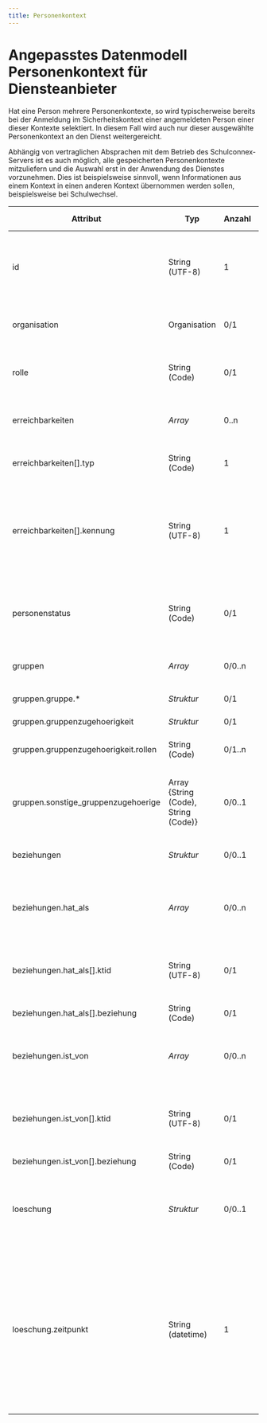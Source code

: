 ```yaml
---
title: Personenkontext
---
```


# Angepasstes Datenmodell Personenkontext für Diensteanbieter

Hat eine Person mehrere Personenkontexte, so wird typischerweise bereits bei der Anmeldung im
Sicherheitskontext einer angemeldeten Person einer dieser Kontexte selektiert. In diesem Fall
wird auch nur dieser ausgewählte Personenkontext an den Dienst weitergereicht.

Abhängig von vertraglichen Absprachen mit dem Betrieb des Schulconnex-Servers ist es auch möglich,
alle gespeicherten Personenkontexte mitzuliefern und die Auswahl erst in der Anwendung des Dienstes
vorzunehmen. Dies ist beispielsweise sinnvoll, wenn Informationen aus einem Kontext in einen anderen
Kontext übernommen werden sollen, beispielsweise bei Schulwechsel.

Attribut | Typ | Anzahl | Freigabe erforderlich | Bemerkung
--- | --- | --- | --- | ---
id | String (UTF-8) | 1 | nein | ID des Personenkontexts. Wird vom Schulconnex-Server vergeben und ist eindeutig. Dieses Attribut ist unveränderbar (immutable).
organisation | Organisation | 0/1 | ja | Organisation. (Siehe Angepasstes Datenmodell *Organisation*)
rolle | String (Code) | 0/1 | ja | Rolle der Person innerhalb der Organisation. Referenz auf einen Code der Codeliste *Rolle*
erreichbarkeiten | *Array* | 0..n | ja | Liste (Array) von Attributpaaren aus Erreichsbarkeitstyp und Kennung
erreichbarkeiten[].typ | String (Code) | 1 | ja | Typ der Erreichbarkeit. Referenz auf Liste von Codes der Codeliste *Erreichbarkeitstyp*
erreichbarkeiten[].kennung | String (UTF-8) | 1 | ja | Konkrete Angabe der zum Erreichen der Person oder Organisation notwendigen Information. Derzeit ist nur die Erreichbarkeit über  eine E-Mail- Adresse vorgesehen.
personenstatus | String (Code) | 0/1 | ja | Status, den eine Person in einer Organisation in Bezug auf eine bestimmte Rolle hat, Referenz auf einen Code der Codeliste *Personenstatus*
gruppen | *Array* | 0/0..n | ja | Array aus Gruppen und dazugehörende Gruppenzugehörigkeiten.
gruppen.gruppe.* | *Struktur* | 0/1 | ja | Attribute einer einzelnen Gruppe entsprechend Datenmodell *Gruppe*
gruppen.gruppenzugehoerigkeit | *Struktur* | 0/1 | ja |
gruppen.gruppenzugehoerigkeit.rollen | String (Code) | 0/1..n | ja | Rollen der Person innerhalb der Gruppe. Liste von Rollen nach Codeliste *Gruppenrolle*.
gruppen.sonstige_gruppenzugehoerige | Array \{String (Code), String (Code)\} | 0/0..1 | ja | Weitere Zugehörige zu der Gruppe, jeweils als Paare von Kontext-IDs ktid und Rollen (Array von Rollen nach Codeliste *Gruppenrolle*).
beziehungen | *Struktur* | 0/0..1 | ja | Objekt mit zwei Attributen, den `hat_als` und `ist_von` Beziehungen.
beziehungen.hat_als | *Array* | 0/0..n | ja | Array der `hat_als` Beziehungen eines Personenkontextes. Jeder Eintrag enthält eine Personenkontext-ID und eine Beziehung.
beziehungen.hat_als[].ktid | String (UTF-8) | 0/1 | ja | Pseudonymisierte ID des Personenkontexts zu dem aus dem aktuellen Personenkontext eine `hat_als` Beziehung besteht.
beziehungen.hat_als[].beziehung | String (Code) | 0/1 | ja | Art der Beziehung aus Codeliste *Beziehungen*.
beziehungen.ist_von | *Array* | 0/0..n | ja | Array der `ist_von` Beziehungen eines Personenkontextes. Jeder Eintrag enthält eine Personenkontext-ID und eine Beziehung.
beziehungen.ist_von[].ktid | String (UTF-8) | 0/1 | ja | Pseudonymisierte ID des Personenkontexts zu dem aus dem aktuellen Personenkontext eine `ist_von` Beziehung besteht.
beziehungen.ist_von[].beziehung | String (Code) | 0/1 | ja | Art der Beziehung aus Codeliste *Beziehungen*.
loeschung | *Struktur* | 0/0..1 | nein| Aktuell gibt es zu Löschungen nur ein Attribut (Zeitpunkt), eventuell werden in späteren Versionen weitere Attribute hinzugefügt.
loeschung.zeitpunkt | String (datetime) | 1 | nein | Datum und Uhrzeit der Löschung des Personenkontexts. Das Format des Löschzeitpunktes ist `YYYY-MM-DD'T'hh:mm'Z'` als UTC-Zeitpunkt. Solange ein Personenkontext nicht gelöscht wurde, kann das Attribut `loeschung.zeitpunkt` geändert oder gelöscht werden. Ist das Attribut `loeschung` vorhanden, so muss der Zeitpunkt gesetzt sein.

